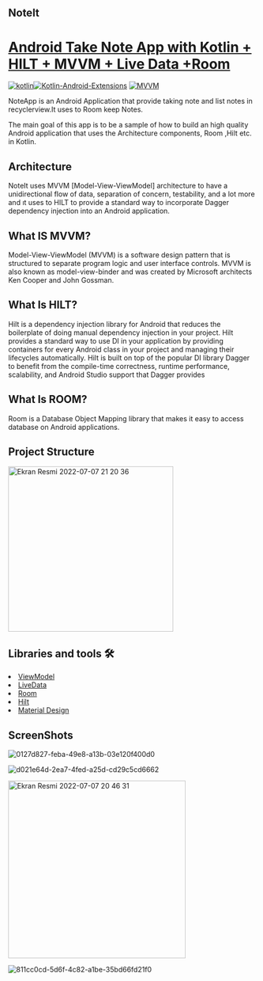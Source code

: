 ## NoteIt
# [ Android Take Note App with Kotlin + HILT + MVVM +  Live Data +Room ](https://github.com/tugceak/NoteIt)

[![kotlin](https://img.shields.io/badge/Kotlin-1.3.xxx-brightgreen.svg)](https://kotlinlang.org/)[![Kotlin-Android-Extensions](https://img.shields.io/badge/Kotlin--Android--Extensions-plugin-red.svg)](https://kotlinlang.org/docs/tutorials/android-plugin.html) [![MVVM](https://img.shields.io/badge/Clean--Code-MVVM-brightgreen.svg)](https://github.com/googlesamples/android-architecture) 


NoteApp is an Android Application that provide taking note
and list notes in recyclerview.It uses to Room keep Notes.

The main goal of this app is to be a sample of how to build an high quality Android application that uses the Architecture components, Room ,Hilt etc. in Kotlin.


## Architecture
NoteIt uses MVVM [Model-View-ViewModel] architecture to have a unidirectional flow of data, separation of concern, testability, and a lot more and ıt uses to HILT
to provide a standard way to incorporate Dagger dependency injection into an Android application.


## What IS MVVM?
Model-View-ViewModel (MVVM) is a software design pattern that is structured to separate program logic and user interface controls. MVVM is also known as model-view-binder and was created by Microsoft architects Ken Cooper and John Gossman.
## What Is HILT?
Hilt is a dependency injection library for Android that reduces the boilerplate of doing manual dependency injection in your project.
Hilt provides a standard way to use DI in your application by providing containers for every Android class in your project and managing their lifecycles automatically. Hilt is built on top of the popular DI library Dagger to benefit from the compile-time correctness, runtime performance, scalability, and Android Studio support that Dagger provides
## What Is ROOM?
Room is a Database Object Mapping library that makes it easy to access database on Android applications.

## Project Structure

<img width="334" alt="Ekran Resmi 2022-07-07 21 20 36" src="https://user-images.githubusercontent.com/103635954/177842729-39f82c95-0780-4db5-a395-96cab24d2acd.png">


## Libraries and tools 🛠

<li><a href="https://developer.android.com/topic/libraries/architecture/viewmodel">ViewModel</a></li>
<li><a href="https://developer.android.com/topic/libraries/architecture/livedata">LiveData</a></li>
<li><a href="https://square.github.io/retrofit/](https://github.com/androidx-releases/Room">Room</a></li>
<li><a href="https://developer.android.com/training/dependency-injection/hilt-android/">Hilt</a></li>
<li><a href="https://material.io/develop/android/docs/getting-started/">Material Design</a></li>

## ScreenShots
![0127d827-feba-49e8-a13b-03e120f400d0](https://user-images.githubusercontent.com/103635954/177839918-13433d2f-92a7-4c94-9e71-1f7b0093ae3a.jpg)


![d021e64d-2ea7-4fed-a25d-cd29c5cd6662](https://user-images.githubusercontent.com/103635954/177839934-a759d922-8cb7-4846-a558-505178b0fd59.jpg)

<img width="359" alt="Ekran Resmi 2022-07-07 20 46 31" src="https://user-images.githubusercontent.com/103635954/177839957-0405ab35-0273-4df5-9246-47076693f593.png">

![811cc0cd-5d6f-4c82-a1be-35bd66fd21f0](https://user-images.githubusercontent.com/103635954/177840080-6a76a272-9b55-4783-8a31-69f250c00776.jpg)
